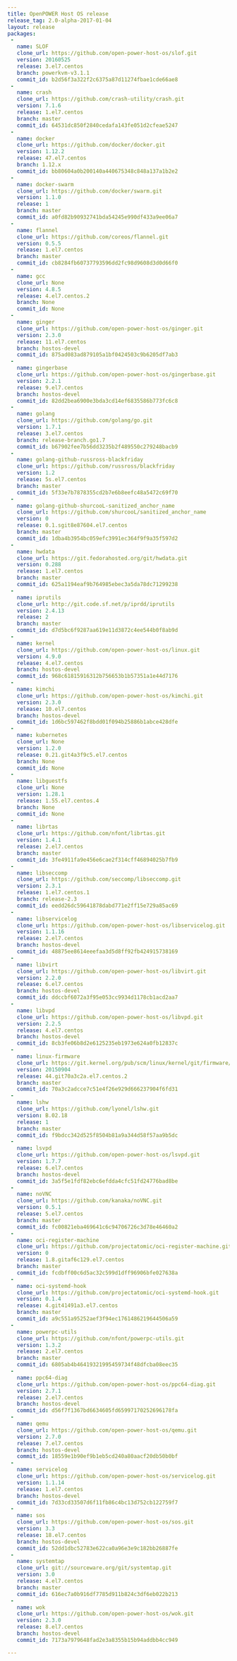 ```yaml
---
title: OpenPOWER Host OS release
release_tag: 2.0-alpha-2017-01-04
layout: release
packages:
 -
   name: SLOF
   clone_url: https://github.com/open-power-host-os/slof.git
   version: 20160525
   release: 3.el7.centos
   branch: powerkvm-v3.1.1
   commit_id: b2d56f3a322f2c6375a87d11274fbae1cde66ae8
 -
   name: crash
   clone_url: https://github.com/crash-utility/crash.git
   version: 7.1.6
   release: 1.el7.centos
   branch: master
   commit_id: 64531dc850f2840cedafa143fe051d2cfeae5247
 -
   name: docker
   clone_url: https://github.com/docker/docker.git
   version: 1.12.2
   release: 47.el7.centos
   branch: 1.12.x
   commit_id: bb80604a0b200140a440675348c848a137a1b2e2
 -
   name: docker-swarm
   clone_url: https://github.com/docker/swarm.git
   version: 1.1.0
   release: 1
   branch: master
   commit_id: a0fd82b90932741bda54245e990df433a9ee06a7
 -
   name: flannel
   clone_url: https://github.com/coreos/flannel.git
   version: 0.5.5
   release: 1.el7.centos
   branch: master
   commit_id: cb8284fb60737793596dd2fc98d9608d3d0d66f0
 -
   name: gcc
   clone_url: None
   version: 4.8.5
   release: 4.el7.centos.2
   branch: None
   commit_id: None
 -
   name: ginger
   clone_url: https://github.com/open-power-host-os/ginger.git
   version: 2.3.0
   release: 11.el7.centos
   branch: hostos-devel
   commit_id: 875ad083ad879105a1bf0424503c9b6205df7ab3
 -
   name: gingerbase
   clone_url: https://github.com/open-power-host-os/gingerbase.git
   version: 2.2.1
   release: 9.el7.centos
   branch: hostos-devel
   commit_id: 82dd2bea6900e3bda3cd14ef6835586b773fc6c8
 -
   name: golang
   clone_url: https://github.com/golang/go.git
   version: 1.7.1
   release: 3.el7.centos
   branch: release-branch.go1.7
   commit_id: b67902fee7b56dd3235b2f489550c279248bacb9
 -
   name: golang-github-russross-blackfriday
   clone_url: https://github.com/russross/blackfriday
   version: 1.2
   release: 5s.el7.centos
   branch: master
   commit_id: 5f33e7b7878355cd2b7e6b8eefc48a5472c69f70
 -
   name: golang-github-shurcooL-sanitized_anchor_name
   clone_url: https://github.com/shurcooL/sanitized_anchor_name
   version: 0
   release: 0.1.sgit8e87604.el7.centos
   branch: master
   commit_id: 1dba4b3954bc059efc3991ec364f9f9a35f597d2
 -
   name: hwdata
   clone_url: https://git.fedorahosted.org/git/hwdata.git
   version: 0.288
   release: 1.el7.centos
   branch: master
   commit_id: 625a1194eaf9b764985ebec3a5da78dc71299238
 -
   name: iprutils
   clone_url: http://git.code.sf.net/p/iprdd/iprutils
   version: 2.4.13
   release: 2
   branch: master
   commit_id: d7d5bc6f9287aa619e11d3872c4ee544b0f8ab9d
 -
   name: kernel
   clone_url: https://github.com/open-power-host-os/linux.git
   version: 4.9.0
   release: 4.el7.centos
   branch: hostos-devel
   commit_id: 968c61815916312b756653b1b57351a1e44d7176
 -
   name: kimchi
   clone_url: https://github.com/open-power-host-os/kimchi.git
   version: 2.3.0
   release: 10.el7.centos
   branch: hostos-devel
   commit_id: 1d6bc597462f8bdd01f094b25886b1abce428dfe
 -
   name: kubernetes
   clone_url: None
   version: 1.2.0
   release: 0.21.git4a3f9c5.el7.centos
   branch: None
   commit_id: None
 -
   name: libguestfs
   clone_url: None
   version: 1.28.1
   release: 1.55.el7.centos.4
   branch: None
   commit_id: None
 -
   name: librtas
   clone_url: https://github.com/nfont/librtas.git
   version: 1.4.1
   release: 2.el7.centos
   branch: master
   commit_id: 3fe4911fa9e456e6cae2f314cff46894025b7fb9
 -
   name: libseccomp
   clone_url: https://github.com/seccomp/libseccomp.git
   version: 2.3.1
   release: 1.el7.centos.1
   branch: release-2.3
   commit_id: eedd26dc59641878dabd771e2ff15e729a85ac69
 -
   name: libservicelog
   clone_url: https://github.com/open-power-host-os/libservicelog.git
   version: 1.1.16
   release: 2.el7.centos
   branch: hostos-devel
   commit_id: 48875ee8614eeefaa3d5d8ff92fb424915738169
 -
   name: libvirt
   clone_url: https://github.com/open-power-host-os/libvirt.git
   version: 2.2.0
   release: 6.el7.centos
   branch: hostos-devel
   commit_id: ddccbf6072a3f95e053cc9934d1178cb1acd2aa7
 -
   name: libvpd
   clone_url: https://github.com/open-power-host-os/libvpd.git
   version: 2.2.5
   release: 4.el7.centos
   branch: hostos-devel
   commit_id: 8cb3fe06b8d2e6125235eb1973e624a0fb12837c
 -
   name: linux-firmware
   clone_url: https://git.kernel.org/pub/scm/linux/kernel/git/firmware/linux-firmware.git
   version: 20150904
   release: 44.git70a3c2a.el7.centos.2
   branch: master
   commit_id: 70a3c2adcce7c51e4f26e929d666237904f6fd31
 -
   name: lshw
   clone_url: https://github.com/lyonel/lshw.git
   version: B.02.18
   release: 1
   branch: master
   commit_id: f9bdcc342d525f8504b81a9a344d58f57aa9b5dc
 -
   name: lsvpd
   clone_url: https://github.com/open-power-host-os/lsvpd.git
   version: 1.7.7
   release: 6.el7.centos
   branch: hostos-devel
   commit_id: 3a5f5e1fdf82ebc6efdda4cfc51fd24776bad8be
 -
   name: noVNC
   clone_url: https://github.com/kanaka/noVNC.git
   version: 0.5.1
   release: 5.el7.centos
   branch: master
   commit_id: fc00821eba469641c6c94706726c3d78e46460a2
 -
   name: oci-register-machine
   clone_url: https://github.com/projectatomic/oci-register-machine.git
   version: 0
   release: 1.8.gitaf6c129.el7.centos
   branch: master
   commit_id: fcdbff00c6d5ac32c599d1dff96906bfe027638a
 -
   name: oci-systemd-hook
   clone_url: https://github.com/projectatomic/oci-systemd-hook.git
   version: 0.1.4
   release: 4.git41491a3.el7.centos
   branch: master
   commit_id: a9c551a95252aef3f94ec1761486219644506a59
 -
   name: powerpc-utils
   clone_url: https://github.com/nfont/powerpc-utils.git
   version: 1.3.2
   release: 2.el7.centos
   branch: master
   commit_id: 6805ab4b46419321995459734f48dfcba08eec35
 -
   name: ppc64-diag
   clone_url: https://github.com/open-power-host-os/ppc64-diag.git
   version: 2.7.1
   release: 2.el7.centos
   branch: hostos-devel
   commit_id: d56f7f1367bd6634605fd65997170252696178fa
 -
   name: qemu
   clone_url: https://github.com/open-power-host-os/qemu.git
   version: 2.7.0
   release: 7.el7.centos
   branch: hostos-devel
   commit_id: 18559e1b90ef9b1eb5cd240a80aacf20db50b0bf
 -
   name: servicelog
   clone_url: https://github.com/open-power-host-os/servicelog.git
   version: 1.1.14
   release: 1.el7.centos
   branch: hostos-devel
   commit_id: 7d33cd33507d6f11fb86c4bc13d752cb122759f7
 -
   name: sos
   clone_url: https://github.com/open-power-host-os/sos.git
   version: 3.3
   release: 18.el7.centos
   branch: hostos-devel
   commit_id: 52dd1dbc52783e622ca0a96e3e9c182bb26887fe
 -
   name: systemtap
   clone_url: git://sourceware.org/git/systemtap.git
   version: 3.0
   release: 4.el7.centos
   branch: master
   commit_id: 616ec7a0b916df7785d911b824c3df6eb022b213
 -
   name: wok
   clone_url: https://github.com/open-power-host-os/wok.git
   version: 2.3.0
   release: 8.el7.centos
   branch: hostos-devel
   commit_id: 7173a7979648fad2e3a8355b15b94addbb4cc949

---
```

